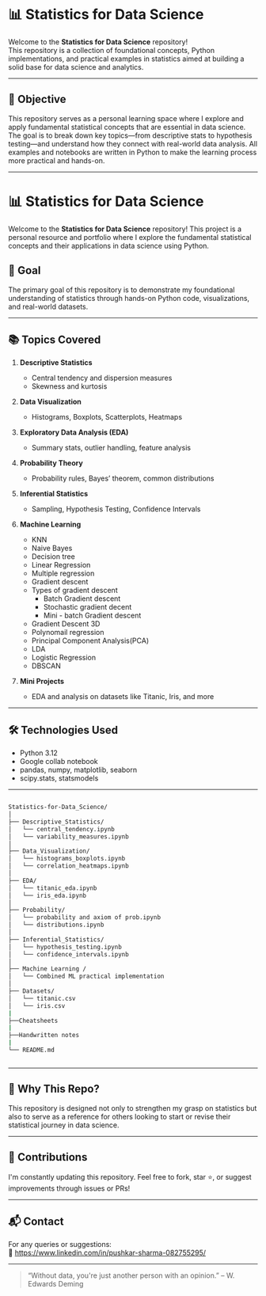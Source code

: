 # 📊 Statistics for Data Science

Welcome to the **Statistics for Data Science** repository!  
This repository is a collection of foundational concepts, Python implementations, and practical examples in statistics aimed at building a solid base for data science and analytics.

---

## 🚀 Objective

This repository serves as a personal learning space where I explore and apply fundamental statistical concepts that are essential in data science. The goal is to break down key topics—from descriptive stats to hypothesis testing—and understand how they connect with real-world data analysis. All examples and notebooks are written in Python to make the learning process more practical and hands-on.

---

# 📊 Statistics for Data Science

Welcome to the **Statistics for Data Science** repository! This project is a personal resource and portfolio where I explore the fundamental statistical concepts and their applications in data science using Python.

## 🚀 Goal

The primary goal of this repository is to demonstrate my foundational understanding of statistics through hands-on Python code, visualizations, and real-world datasets.

---


## 📚 Topics Covered

1. **Descriptive Statistics**
   - Central tendency and dispersion measures
   - Skewness and kurtosis

2. **Data Visualization**
   - Histograms, Boxplots, Scatterplots, Heatmaps

3. **Exploratory Data Analysis (EDA)**
   - Summary stats, outlier handling, feature analysis

4. **Probability Theory**
   - Probability rules, Bayes’ theorem, common distributions

5. **Inferential Statistics**
   - Sampling, Hypothesis Testing, Confidence Intervals

6. **Machine Learning**
   - KNN
   - Naive Bayes
   - Decision tree
   - Linear Regression
   - Multiple regression
   - Gradient descent
   - Types of gradient descent
       - Batch Gradient descent
       - Stochastic gradient decent
       - Mini - batch Gradient descent
   - Gradient Descent 3D
   - Polynomail regression
   - Principal Component Analysis(PCA)
   - LDA
   - Logistic Regression
   - DBSCAN


8. **Mini Projects**
   - EDA and analysis on datasets like Titanic, Iris, and more

---

## 🛠 Technologies Used

- Python 3.12
- Google collab notebook
- pandas, numpy, matplotlib, seaborn
- scipy.stats, statsmodels

---

```bash

Statistics-for-Data_Science/
│
├── Descriptive_Statistics/
│   └── central_tendency.ipynb
│   └── variability_measures.ipynb
│
├── Data_Visualization/
│   └── histograms_boxplots.ipynb
│   └── correlation_heatmaps.ipynb
│
├── EDA/
│   └── titanic_eda.ipynb
│   └── iris_eda.ipynb
│
├── Probability/
│   └── probability and axiom of prob.ipynb
│   └── distributions.ipynb
│
├── Inferential_Statistics/
│   └── hypothesis_testing.ipynb
│   └── confidence_intervals.ipynb
│
├── Machine Learning /
│   └── Combined ML practical implementation
│
├── Datasets/
│   └── titanic.csv
│   └── iris.csv
|
├──Cheatsheets
|
├──Handwritten notes
|
└── README.md



```
---

## 🌟 Why This Repo?

This repository is designed not only to strengthen my grasp on statistics but also to serve as a reference for others looking to start or revise their statistical journey in data science.

---

## 🧠 Contributions

I'm constantly updating this repository. Feel free to fork, star ⭐, or suggest improvements through issues or PRs!

---

## 📬 Contact

For any queries or suggestions:  
📧 https://www.linkedin.com/in/pushkar-sharma-082755295/

---

> “Without data, you're just another person with an opinion.” – W. Edwards Deming

  


